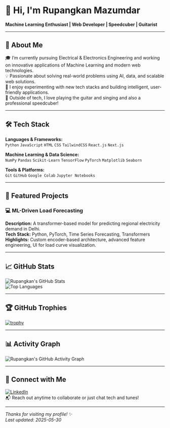 # 👋 Hi, I'm Rupangkan Mazumdar  
**Machine Learning Enthusiast | Web Developer | Speedcuber | Guitarist**

---

## 🚀 About Me

🎓 I’m currently pursuing Electrical & Electronics Engineering and working on innovative applications of Machine Learning and modern web technologies.  
💡 Passionate about solving real-world problems using AI, data, and scalable web solutions.  
🎯 I enjoy experimenting with new tech stacks and building intelligent, user-friendly applications.  
🎸 Outside of tech, I love playing the guitar and singing and also a professional speedcuber!

---

## 🛠️ Tech Stack

**Languages & Frameworks:**  
`Python` `JavaScript` `HTML` `CSS` `TailwindCSS` `React.js` `Next.js` 

**Machine Learning & Data Science:**  
`NumPy` `Pandas` `Scikit-Learn` `TensorFlow` `PyTorch` `Matplotlib` `Seaborn`

**Tools & Platforms:**  
`Git` `GitHub` `Google Colab` `Jupyter Notebooks`

---

## 🌟 Featured Projects

### 💻 ML-Driven Load Forecasting
**Description:** A transformer-based model for predicting regional electricity demand in Delhi.  
**Tech Stack:** Python, PyTorch, Time Series Forecasting, Transformers  
**Highlights:** Custom encoder-based architecture, advanced feature engineering, UI for load curve visualization.

---

## 📈 GitHub Stats

![Rupangkan's GitHub Stats](https://github-readme-stats.vercel.app/api?username=rupangkan25&show_icons=true&theme=radical)  
![Top Languages](https://github-readme-stats.vercel.app/api/top-langs/?username=rupangkan25&layout=compact&theme=radical)

---

## 🏆 GitHub Trophies

[![trophy](https://github-profile-trophy.vercel.app/?username=rupangkan25&theme=radical)](https://github.com/ryo-ma/github-profile-trophy)

---

## 📊 Activity Graph

![Rupangkan's GitHub Activity Graph](https://github-readme-activity-graph.cyclic.app/graph?username=rupangkan25&theme=radical)

---

## 🤝 Connect with Me

[![LinkedIn](https://img.shields.io/badge/LinkedIn-blue?logo=linkedin&style=flat-square)](https://www.linkedin.com/in/rupangkan-mazumdar)  
📬 Reach out anytime to collaborate or just chat tech and tunes!

---

_Thanks for visiting my profile!_ ✨  
_Last updated: 2025-05-30_
